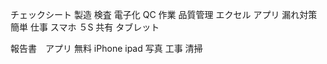 チェックシート
  製造
  検査
  電子化
  QC
  作業
  品質管理
  エクセル
  アプリ
  漏れ対策
  簡単
  仕事
  スマホ
  ５S
  共有
  タブレット

報告書　アプリ
  無料
  iPhone
  ipad
  写真
  工事
  清掃


